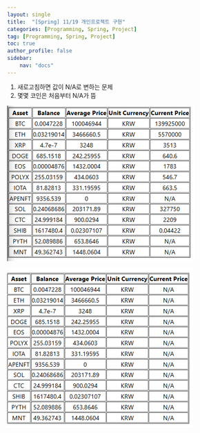 ```yaml
---
layout: single
title:  "[Spring] 11/19 개인프로젝트 구현"
categories: [Programming, Spring, Project]
tag: [Programming, Spring, Project]
toc: true
author_profile: false
sidebar:
    nav: "docs"
---
```


1. 새로고침하면 값이 N/A로 변하는 문제
2. 몇몇 코인은 처음부터 N/A가 뜸 

![image-20241209121740035](../images/2024-12-09-개인프로젝트/image-20241209121740035.png)

![image-20241209121750942](../images/2024-12-09-개인프로젝트/image-20241209121750942.png)